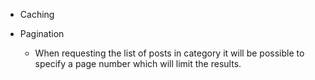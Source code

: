 <!--
summary = "A list of features that may be useful to add"
author = Paul Blundell
date = 2015-06-11 18:30
-->

- Caching

- Pagination
    - When requesting the list of posts in category it will be possible to specify a page number which will limit the results.
